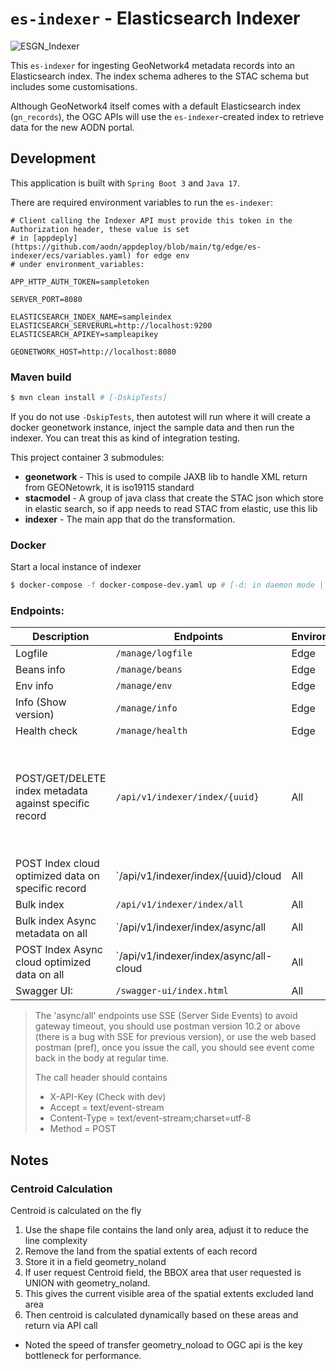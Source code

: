# `es-indexer` - Elasticsearch Indexer

![ESGN_Indexer](https://github.com/aodn/es-indexer/assets/26201635/99615859-b4a4-48be-a3af-72b7f1fc048f)

This `es-indexer` for ingesting GeoNetwork4 metadata records into an Elasticsearch index. The index schema adheres to the STAC schema but includes some customisations.

Although GeoNetwork4 itself comes with a default Elasticsearch index (`gn_records`), the OGC APIs will use the `es-indexer`-created index to retrieve data for the new AODN portal.

## Development

This application is built with `Spring Boot 3` and `Java 17`.

There are required environment variables to run the `es-indexer`:

```env
# Client calling the Indexer API must provide this token in the Authorization header, these value is set
# in [appdeply](https://github.com/aodn/appdeploy/blob/main/tg/edge/es-indexer/ecs/variables.yaml) for edge env
# under environment_variables:

APP_HTTP_AUTH_TOKEN=sampletoken

SERVER_PORT=8080

ELASTICSEARCH_INDEX_NAME=sampleindex
ELASTICSEARCH_SERVERURL=http://localhost:9200
ELASTICSEARCH_APIKEY=sampleapikey

GEONETWORK_HOST=http://localhost:8080
```

### Maven build

```bash
$ mvn clean install # [-DskipTests]
```

If you do not use `-DskipTests`, then autotest will run where it will create a docker geonetwork instance, inject the
sample data and then run the indexer. You can treat this as kind of integration testing.

This project container 3 submodules:
* **geonetwork** - This is used to compile JAXB lib to handle XML return from GEONetowrk, it is iso19115 standard
* **stacmodel** - A group of java class that create the STAC json which store in elastic search, so if app needs to read
  STAC from elastic, use this lib
* **indexer** - The main app that do the transformation.

### Docker

Start a local instance of indexer

```bash
$ docker-compose -f docker-compose-dev.yaml up # [-d: in daemon mode | --build: to see the console logs]
```

### Endpoints:

| Description                                            | Endpoints                              | Environment | Param                                                                   |
|--------------------------------------------------------|----------------------------------------|-------------|-------------------------------------------------------------------------|
| Logfile                                                | `/manage/logfile`                      | Edge        |                                                                         |
| Beans info                                             | `/manage/beans`                        | Edge        |                                                                         |
| Env info                                               | `/manage/env`                          | Edge        |                                                                         |
| Info  (Show version)                                   | `/manage/info`                         | Edge        |                                                                         |
| Health check                                           | `/manage/health`                       | Edge        |                                                                         |
| POST/GET/DELETE index metadata against specific record | `/api/v1/indexer/index/{uuid}`         | All         | withCO - set true will call index cloud optimized before index metadata |
| POST Index cloud optimized data on specific record     | `/api/v1/indexer/index/{uuid}/cloud    | All         |                                                                         |
| Bulk index                                             | `/api/v1/indexer/index/all`            | All         |                                                                         |
| Bulk index Async metadata on all                       | `/api/v1/indexer/index/async/all       | All         |                                                                         |
| POST Index Async cloud optimized data on all           | `/api/v1/indexer/index/async/all-cloud | All         |                                                                         |
| Swagger UI:                                            | `/swagger-ui/index.html`               | All         |                                                                         |

> The 'async/all' endpoints use SSE (Server Side Events) to avoid gateway timeout, you should use
> postman version 10.2 or above (there is a bug with SSE for previous version), or use the web based
> postman (pref), once you issue the call, you should see event come back in the body at regular time.
>
> The call header should contains
> * X-API-Key  (Check with dev)
> * Accept = text/event-stream
> * Content-Type = text/event-stream;charset=utf-8
> * Method = POST

## Notes
### Centroid Calculation
Centroid is calculated on the fly
1. Use the shape file contains the land only area, adjust it to reduce the line complexity
2. Remove the land from the spatial extents of each record
3. Store it in a field geometry_noland
4. If user request Centroid field, the BBOX area that user requested is UNION with geometry_noland.
5. This gives the current visible area of the spatial extents excluded land area
6. Then centroid is calculated dynamically based on these areas and return via API call
* Noted the speed of transfer geometry_noload to OGC api is the key bottleneck for performance.
